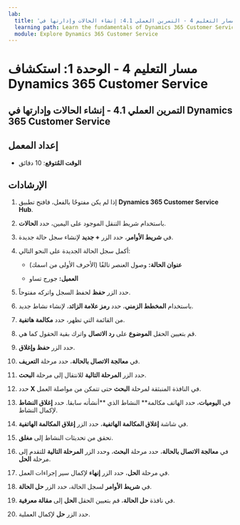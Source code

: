 ```yaml
---
lab:
  title: 'مسار التعليم 4 - التمرين العملي 4.1: إنشاء الحالات وإدارتها في Dynamics 365 Customer Service'
  learning path: Learn the fundamentals of Dynamics 365 Customer Service
  module: Explore Dynamics 365 Customer Service
---
```


مسار التعليم 4 - الوحدة 1: استكشاف Dynamics 365 Customer Service
========================

## التمرين العملي 4.1 - إنشاء الحالات وإدارتها في Dynamics 365 Customer Service

## إعداد المعمل

  - **الوقت المُتوقع**: 10 دقائق

## الإرشادات

1. إذا لم يكن مفتوحًا بالفعل، فافتح تطبيق **Dynamics 365 Customer Service Hub**.

2. باستخدام شريط التنقل الموجود على اليمين، حدد **الحالات**.

3.  في **شريط الأوامر**، حدد الزر **+ جديد** لإنشاء سجل حالة جديدة. 

4.  أكمل سجل الحالة الجديدة على النحو التالي:

    - **عنوان الحالة:** وصول العنصر تالفًا (الأحرف الأولى من اسمك)

    - **العميل:** جورج تساو

5.  حدد الزر **حفظ** لحفظ السجل واتركه مفتوحاً. 

6.  باستخدام **المخطط الزمني**، حدد **رمز علامة الزائد**، لإنشاء نشاط جديد. 

7.  من القائمة التي تظهر، حدد **مكالمة هاتفية**.

8.  قم بتعيين الحقل **الموضوع** على **رد الاتصال** واترك بقية الحقول كما هي.

9.  حدد الزر **حفظ وإغلاق**.

10. في **معالجة الاتصال بالحالة**، حدد مرحلة **التعريف**.

11. حدد الزر **المرحلة التالية** للانتقال إلى مرحلة **البحث**.

12. حدد **X** في النافذة المنبثقة لمرحلة **البحث** حتى تتمكن من مواصلة العمل. 

13. في **اليوميات**، حدد الهاتف مكالمة** النشاط الذي **أنشأته سابقا. حدد **إغلاق النشاط** لإكمال النشاط. 

14. في شاشة **إغلاق المكالمة الهاتفية**، حدد الزر **إغلاق المكالمة الهاتفية**. 

15. تحقق من تحديثات النشاط إلى **مغلق**. 

16. في **معالجة الاتصال بالحالة**، حدد مرحلة **البحث**، وحدد الزر **المرحلة التالية** للتقدم إلى مرحلة **الحل**.

17. في مرحلة **الحل**، حدد الزر **إنهاء** لإكمال سير إجراءات العمل. 

18. في **شريط الأوامر** لسجل الحالة، حدد الزر **حل الحالة**. 

19. في نافذة **حل الحالة**، قم بتعيين الحقل **الحل** إلى **مقالة معرفية**. 

20. حدد الزر **حل** لإكمال العملية. 

